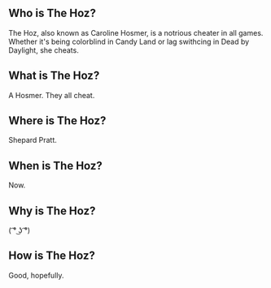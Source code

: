 ## Who is The Hoz?
   The Hoz, also known as Caroline Hosmer, is a notrious cheater in all games. Whether it's being colorblind in Candy Land or lag swithcing in Dead by Daylight, she cheats.
 
 ## What is The Hoz?
   A Hosmer. They all cheat.
   
 ## Where is The Hoz?
   Shepard Pratt.
   
 ## When is The Hoz?
   Now.
   
 ## Why is The Hoz?
   ( ͡° ͜ʖ ͡°)
 
 ## How is The Hoz?
   Good, hopefully.

